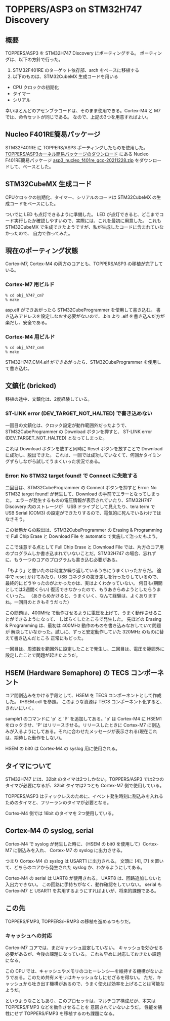 # TOPPERS/ASP3 on STM32H747 Discovery

## 概要

TOPPERS/ASP3 を STM32H747 Discovery にポーティングする。
ポーティングは、以下の方針で行った。

 1. STM32F401RE のターゲット依存部、arch をベースに移植する
 2. 以下のものは、STM32CubeMX 生成コードを用いる
   * CPU クロックの初期化
   * タイマー
   * シリアル

幸いほとんどのアセンブラコードは、そのまま使用できる。Cortex-M4 と M7 では、命令セットが同じである。
なので、上記の3つを用意すればよい。

## Nucleo F401RE簡易パッケージ 

STM32F401RE に TOPPERS/ASP3 ポーティングしたものを使用した。
[TOPPERS/ASP3カーネル簡易パッケージのダウンロード](https://www.toppers.jp/asp3-e-download.html) にある
Nucleo F401RE簡易パッケージ [asp3_nucleo_f401re_gcc-20211228.zip](https://www.toppers.jp/download.cgi/asp3_nucleo_f401re_gcc-20211228.zip) をダウンロードして、ベースとした。

## STM32CubeMX 生成コード

CPUクロックの初期化、タイマー、シリアルのコードは STM32CubeMX の生成コードをベースにした。

ついでに LED も点灯できるように準備した。
LED が点灯できると、どこまでコード実行したか確認しやすいので、実際には、これを最初に用意した。
これも STM32CubeMX で生成できたようですが、私が生成したコードに含まれていなかったので、
自力で作ってみた。

## 現在のポーティング状態

Cortex-M7, Cortex-M4 の両方のコアとも、TOPPERS/ASP3 の移植が完了している。

### Cortex-M7 用ビルド
    % cd obj_h747_cm7
    % make

asp.elf ができあがったら STM32CubeProgrammer を使用して書き込む。
書き込みアドレスを設定しなおす必要がないので、.bin より .elf を書き込んだ方が楽だし、安全である。

### Cortex-M4 用ビルド
    % cd obj_h747_cm4
    % make

STM32H747_CM4.elf ができあがったら、STM32CubeProgrammer を使用して書き込む。

## 文鎮化 (bricked)

移植の途中、文鎮化は、2度経験している。

### ST-LINK error (DEV_TARGET_NOT_HALTED) で書き込めない

一回目の文鎮化は、クロック設定が動作範囲外だったようで、STM32CubeProgrammer の Download ボタンを押すと、
ST-LINK error (DEV_TARGET_NOT_HALTED) となってしまった。

これは Download ボタンを放すと同時に Reset ボタンを放すことで Download に成功し、脱出できた。
これは、一回では成功していなくて、何回かタイミングずらしながら試してうまくいった状況である。

### Error: No STM32 target found! で Connect に失敗する

二回目は、STM32CubeProgrammer の Connect ボタンを押すと Error: No STM32 target found! が発生して、Download の手前でエラーとなってしまった。
エラーが発生するものの電圧情報が表示されていたり、STM32H747 Discovery 内のストレージが　USB ドライブとして見えたり、tera term で USB Serial (COM3) の設定ができたりするので、電気的に死んでいるわけではなさそう。

この状態からの脱出は、STM32CubeProgrammer の Erasing & Programming で
 Full Chip Erase と Download File を automatic で実施して治ったもよう。

ここで注意する点として Full Chip Erase と Download File では、片方のコア用のプログラムしか書き込まれていないことだ。STM32H747 の場合、忘れずに、もう一つのコアのプログラムも書き込む必要がある。

 「もよう」と書いたのは何度か繰り返しているうちにうまくいったからだ。
途中で reset かけてみたり、USB コネクタの抜き差しを行ったりしているので、最終的にどうやったのがよかったかは、実はよくわかっていない。
何日も(期間としては3週間くらい) 復活できなかったので、もうあきらめようとしたらうまくいった。
（あきらめかけると、うまくいく、なんて経験は、よくありますね。一回目のときもそうだった）


この問題は、400MHz で動作させるように電圧を上げて、うまく動作させることができるようになって、
しばらくしたところで発生した。
先ほどの Erasing & Programming は、最初は 400MHz 動作のものを書き込みなおしていて問題が
解決していなかった。試しに、ずっと安定動作していた 320MHz のものに替えて書き込んだところ
正常にもどった。

一回目は、周波数を範囲外に設定したことで発生し、二回目は、電圧を範囲外に設定したことで問題が起きたようだ。

## HSEM (Hardware Semaphore) の TECS コンポーネント

コア間割込みをかける手段として、HSEM を TECS コンポーネントとして作成した。
tHSEM.cdl を参照。
このような資源は TECS コンポーネント化すると、きれいにいく。

sample1 のコマンドに 'p' と 'P' を追加してある。'p' は Cortex-M4 に HSEM1 をロックさせ、'P' はリリースさせる。リリースしたときに Cortex-M7 に割込みが入るようにしてある。それに合わせたメッセージが表示される(現在これは、期待した動作をしない)。

HSEM の bit0 は Cortex-M4 の syslog 用に使用される。

## タイマについて

STM32H747 には、32bit のタイマは2つしかない。TOPPERS/ASP3 では2つのタイマが必要になるが、32bit タイマは2つとも Cortex-M7 側で使用している。

TOPPERS/ASP3 はティックレスのために、イベント発生時刻に割込みを入れるためのタイマと、フリーランのタイマが必要となる。

Cortex-M4 側では 16bit のタイマを 2つ使用している。

## Cortex-M4 の syslog, serial

Cortex-M4 で syslog が発生した時に、（HSEM の bit0 を使用して）Cortex-M7 に割込みを入れ、
Cortex-M7 の syslog に出力させる。

つまり Cortex-M4 の syslog は USART1 に出力される。
文頭に [4], [7] を置いて、どちらのコアから発生された syslog か、わかるようにしてある。

Cortex-M4 の serial は UART8 が使用される。
UART8 は、回路追加しないと入出力できない。
この回路に手持ちがなく、動作確認をしていない。
serial も Cortex-M7 と USART1 を共用するようにすればよいが、将来的課題である。

## この先

TOPPERS/FMP3, TOPPERS/HRMP3 の移植を進めるつもりだ。

### キャッシュへの対応

Cortex-M7 コアでは、まだキャッシュ設定していない。
キャッシュを効かせる必要があるが、今後の課題になっている。
これも早めに対応しておきたい課題になる。

この CPU では、キャッシュやメモリのコヒーレンシ―を維持する機構がないようである。このため共有メモリはキャッシュなしにせざるを得ない。
ただ、キャッシュから吐き出す機構があるので、うまく使えば効率を上げることは可能なようだ。

というようなこともあり、このプロセッサは、マルチコア構成だが、本来は TOPPERS/FMP3 などを動作させることを
意図されていないようだ。
性能を犠牲にせず TOPPERS/FMP3 を移植するのも課題になる。
